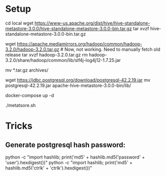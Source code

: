 
# Setup
cd local
wget https://www-us.apache.org/dist/hive/hive-standalone-metastore-3.0.0/hive-standalone-metastore-3.0.0-bin.tar.gz
tar xvzf hive-standalone-metastore-3.0.0-bin.tar.gz

wget https://apache.mediamirrors.org/hadoop/common/hadoop-3.2.0/hadoop-3.2.0.tar.gz # Now, not working. Need to manually fetch old release
tar xvzf hadoop-3.2.0.tar.gz
rm hadoop-3.2.0/share/hadoop/common/lib/slf4j-log4j12-1.7.25.jar


mv *.tar.gz archives/


wget https://jdbc.postgresql.org/download/postgresql-42.2.19.jar
mv postgresql-42.2.19.jar apache-hive-metastore-3.0.0-bin/lib/

docker-compose up -d

./metatsore.sh

# Tricks

## Generate postgresql hash password:

python -c "import hashlib; print('md5' + hashlib.md5('password' + 'user').hexdigest())"
python -c "import hashlib; print('md5' + hashlib.md5('ctrlk' + 'ctrlk').hexdigest())"
